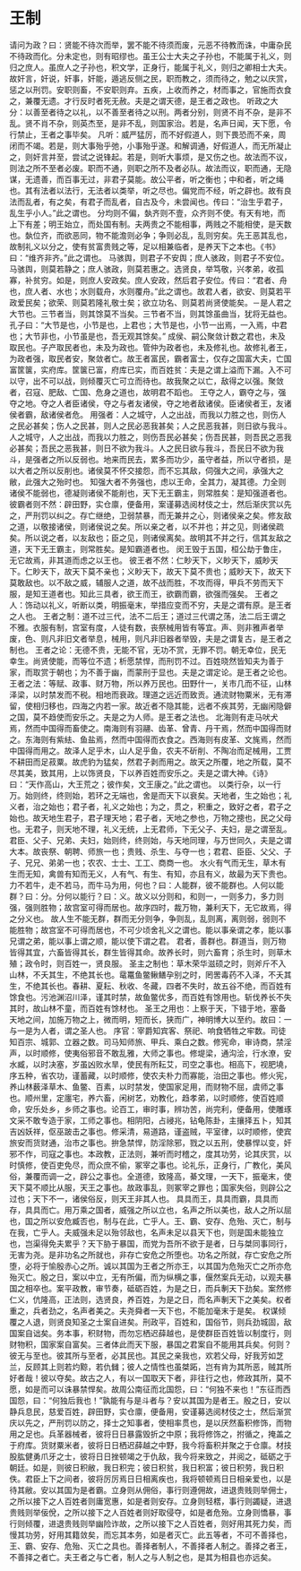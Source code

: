# 王制
请问为政？曰：贤能不待次而举，罢不能不待须而废，元恶不待教而诛，中庸杂民不待政而化。分未定也，则有昭缪也。虽王公士大夫之子孙也，不能属于礼义，则归之庶人。虽庶人之子孙也，积文学，正身行，能属于礼义，则归之卿相士大夫。故奸言，奸说，奸事，奸能，遁逃反侧之民，职而教之，须而待之，勉之以庆赏，惩之以刑罚。安职则畜，不安职则弃。五疾，上收而养之，材而事之，官施而衣食之，兼覆无遗。才行反时者死无赦。夫是之谓天德，是王者之政也。
听政之大分：以善至者待之以礼，以不善至者待之以刑。两者分别，则贤不肖不杂，是非不乱。贤不肖不杂，则英杰至，是非不乱，则国家治。若是，名声日闻，天下愿，令行禁止，王者之事毕矣。
凡听：威严猛厉，而不好假道人，则下畏恐而不亲，周闭而不竭。若是，则大事殆乎弛，小事殆乎遂。和解调通，好假道人，而无所凝止之，则奸言并至，尝试之说锋起。若是，则听大事烦，是又伤之也。故法而不议，则法之所不至者必废。职而不通，则职之所不及者必队。故法而议，职而通，无隐谋，无遗善，而百事无过，非君子莫能。故公平者，听之衡也；中和者，听之绳也。其有法者以法行，无法者以类举，听之尽也。偏党而不经，听之辟也。故有良法而乱者，有之矣，有君子而乱者，自古及今，未尝闻也。传曰：“治生乎君子，乱生乎小人。”此之谓也。
分均则不偏，埶齐则不壹，众齐则不使。有天有地，而上下有差；明王始立，而处国有制。夫两贵之不能相事，两贱之不能相使，是天数也。埶位齐，而欲恶同，物不能澹则必争；争则必乱，乱则穷矣。先王恶其乱也，故制礼义以分之，使有贫富贵贱之等，足以相兼临者，是养天下之本也。《书》曰：“维齐非齐。”此之谓也。
马骇舆，则君子不安舆；庶人骇政，则君子不安位。马骇舆，则莫若静之；庶人骇政，则莫若惠之。选贤良，举笃敬，兴孝弟，收孤寡，补贫穷。如是，则庶人安政矣。庶人安政，然后君子安位。传曰：“君者、舟也，庶人者、水也；水则载舟，水则覆舟。”此之谓也。故君人者，欲安、则莫若平政爱民矣；欲荣、则莫若隆礼敬士矣；欲立功名、则莫若尚贤使能矣。－是人君之大节也。三节者当，则其馀莫不当矣。三节者不当，则其馀虽曲当，犹将无益也。孔子曰：“大节是也，小节是也，上君也；大节是也，小节一出焉，一入焉，中君也；大节非也，小节虽是也，吾无观其馀矣。”
成侯、嗣公聚敛计数之君也，未及取民也。子产取民者也，未及为政也。管仲为政者也，未及修礼也。故修礼者王，为政者强，取民者安，聚敛者亡。故王者富民，霸者富士，仅存之国富大夫，亡国富筐箧，实府库。筐箧已富，府库已实，而百姓贫：夫是之谓上溢而下漏。入不可以守，出不可以战，则倾覆灭亡可立而待也。故我聚之以亡，敌得之以强。聚敛者，召寇、肥敌、亡国、危身之道也，故明君不蹈也。
王夺之人，霸夺之与，强夺之地。夺之人者臣诸侯，夺之与者友诸侯，夺之地者敌诸侯。臣诸侯者王，友诸侯者霸，敌诸侯者危。
用强者：人之城守，人之出战，而我以力胜之也，则伤人之民必甚矣；伤人之民甚，则人之民必恶我甚矣；人之民恶我甚，则日欲与我斗。人之城守，人之出战，而我以力胜之，则伤吾民必甚矣；伤吾民甚，则吾民之恶我必甚矣；吾民之恶我甚，则日不欲为我斗。人之民日欲与我斗，吾民日不欲为我斗，是强者之所以反弱也。地来而民去，累多而功少，虽守者益，所以守者损，是以大者之所以反削也。诸侯莫不怀交接怨，而不忘其敌，伺强大之间，承强大之敝，此强大之殆时也。
知强大者不务强也，虑以王命，全其力，凝其德。力全则诸侯不能弱也，德凝则诸侯不能削也，天下无王霸主，则常胜矣：是知强道者也。
彼霸者则不然：辟田野，实仓廪，便备用，案谨募选阅材伎之士，然后渐庆赏以先之，严刑罚以纠之。存亡继绝，卫弱禁暴，而无兼并之心，则诸侯亲之矣。修友敌之道，以敬接诸侯，则诸侯说之矣。所以亲之者，以不并也；并之见，则诸侯疏矣。所以说之者，以友敌也；臣之见，则诸侯离矣。故明其不并之行，信其友敌之道，天下无王霸主，则常胜矣。是知霸道者也。
闵王毁于五国，桓公劫于鲁庄，无它故焉，非其道而虑之以王也。
彼王者不然：仁眇天下，义眇天下，威眇天下。仁眇天下，故天下莫不亲也；义眇天下，故天下莫不贵也；威眇天下，故天下莫敢敌也。以不敌之威，辅服人之道，故不战而胜，不攻而得，甲兵不劳而天下服，是知王道者也。知此三具者，欲王而王，欲霸而霸，欲强而强矣。
王者之人：饰动以礼义，听断以类，明振毫末，举措应变而不穷，夫是之谓有原。是王者之人也。
王者之制：道不过三代，法不二后王；道过三代谓之荡，法二后王谓之不雅。衣服有制，宫室有度，人徒有数，丧祭械用皆有等宜。声、则非雅声者举废，色、则凡非旧文者举息，械用，则凡非旧器者举毁，夫是之谓复古，是王者之制也。
王者之论：无德不贵，无能不官，无功不赏，无罪不罚。朝无幸位，民无幸生。尚贤使能，而等位不遗；析愿禁悍，而刑罚不过。百姓晓然皆知夫为善于家，而取赏于朝也；为不善于幽，而蒙刑于显也。夫是之谓定论。是王者之论也。
王者之法：等赋、政事、财万物，所以养万民也。田野什一，关市几而不征，山林泽梁，以时禁发而不税。相地而衰政。理道之远近而致贡。通流财物粟米，无有滞留，使相归移也，四海之内若一家。故近者不隐其能，远者不疾其劳，无幽闲隐僻之国，莫不趋使而安乐之。夫是之为人师。是王者之法也。
北海则有走马吠犬焉，然而中国得而畜使之。南海则有羽翮、齿革、曾青、丹干焉，然而中国得而财之。东海则有紫紶、鱼盐焉，然而中国得而衣食之。西海则有皮革、文旄焉，然而中国得而用之。故泽人足乎木，山人足乎鱼，农夫不斫削、不陶冶而足械用，工贾不耕田而足菽粟。故虎豹为猛矣，然君子剥而用之。故天之所覆，地之所载，莫不尽其美，致其用，上以饰贤良，下以养百姓而安乐之。夫是之谓大神。《诗》曰：“天作高山，大王荒之；彼作矣，文王康之。”此之谓也。
以类行杂，以一行万。始则终，终则始，若环之无端也，舍是而天下以衰矣。天地者，生之始也；礼义者，治之始也；君子者，礼义之始也；为之，贯之，积重之，致好之者，君子之始也。故天地生君子，君子理天地；君子者，天地之参也，万物之摠也，民之父母也。无君子，则天地不理，礼义无统，上无君师，下无父子、夫妇，是之谓至乱。君臣、父子、兄弟、夫妇，始则终，终则始，与天地同理，与万世同久，夫是之谓大本。故丧祭、朝聘、师旅一也；贵贱、杀生、与夺一也；君君、臣臣、父父、子子、兄兄、弟弟一也；农农、士士、工工、商商一也。
水火有气而无生，草木有生而无知，禽兽有知而无义，人有气、有生、有知，亦且有义，故最为天下贵也。力不若牛，走不若马，而牛马为用，何也？曰：人能群，彼不能群也。人何以能群？曰：分。分何以能行？曰：义。故义以分则和，和则一，一则多力，多力则强，强则胜物；故宫室可得而居也。故序四时，裁万物，兼利天下，无它故焉，得之分义也。
故人生不能无群，群而无分则争，争则乱，乱则离，离则弱，弱则不能胜物；故宫室不可得而居也，不可少顷舍礼义之谓也。能以事亲谓之孝，能以事兄谓之弟，能以事上谓之顺，能以使下谓之君。
君者，善群也。群道当，则万物皆得其宜，六畜皆得其长，群生皆得其命。故养长时，则六畜育；杀生时，则草木殖；政令时，则百姓一，贤良服。
圣主之制也：草木荣华滋硕之时，则斧斤不入山林，不夭其生，不绝其长也。鼋鼍鱼鳖鳅鳝孕别之时，罔罟毒药不入泽，不夭其生，不绝其长也。春耕、夏耘、秋收、冬藏，四者不失时，故五谷不绝，而百姓有馀食也。污池渊沼川泽，谨其时禁，故鱼鳖优多，而百姓有馀用也。斩伐养长不失其时，故山林不童，而百姓有馀材也。
圣王之用也：上察于天，下错于地，塞备天地之间，加施万物之上，微而明，短而长，狭而广，神明博大以至约。故曰：一与一是为人者，谓之圣人也。
序官：宰爵知宾客、祭祀、响食牺牲之牢数。司徒知百宗、城郭、立器之数。司马知师旅、甲兵、乘白之数。修宪命，审诗商，禁淫声，以时顺修，使夷俗邪音不敢乱雅，大师之事也。修堤梁，通沟浍，行水潦，安水臧，以时决塞，岁虽凶败水旱，使民有所耘艾，司空之事也。相高下，视肥墝，序五种，省农功，谨蓄藏，以时顺修，使农夫朴力而寡能，治田之事也。修火宪，养山林薮泽草木、鱼鳖、百素，以时禁发，使国家足用，而财物不屈，虞师之事也。顺州里，定廛宅，养六畜，闲树艺，劝教化，趋孝弟，以时顺修，使百姓顺命，安乐处乡，乡师之事也。论百工，审时事，辨功苦，尚完利，便备用，使雕琢文采不敢专造于家，工师之事也。相阴阳，占祲兆，钻龟陈卦，主攘择五卜，知其吉凶妖祥，伛巫跛击之事也。修采清，易道路，谨盗贼，平室律，以时顺修，使宾旅安而货财通，治市之事也。拚急禁悍，防淫除邪，戮之以五刑，使暴悍以变，奸邪不作，司寇之事也。本政教，正法则，兼听而时稽之，度其功劳，论其庆赏，以时慎修，使百吏免尽，而众庶不偷，冢宰之事也。论礼乐，正身行，广教化，美风俗，兼覆而调一之，辟公之事也。全道德，致隆高，綦文理，一天下，振毫末，使天下莫不顺比从服，天王之事也。故政事乱，则冢宰之罪也；国家失俗，则辟公之过也；天下不一，诸侯俗反，则天王非其人也。
具具而王，具具而霸，具具而存，具具而亡。用万乘之国者，威强之所以立也，名声之所以美也，敌人之所以屈也，国之所以安危臧否也，制与在此，亡乎人。王、霸、安存、危殆、灭亡，制与在我，亡乎人。夫威强未足以殆邻敌也，名声未足以县天下也，则是国未能独立也，岂渠得免夫累乎？天下胁于暴国，而党为吾所不欲于是者，日与桀同事同行，无害为尧。是非功名之所就也，非存亡安危之所堕也。功名之所就，存亡安危之所堕，必将于愉殷赤心之所。诚以其国为王者之所亦王，以其国为危殆灭亡之所亦危殆灭亡。殷之日，案以中立，无有所偏，而为纵横之事，偃然案兵无动，以观夫暴国之相卒也。案平政教，审节奏，砥砺百姓，为是之日，而兵剸天下劲矣。案然修仁义，伉隆高，正法则，选贤良，养百姓，为是之日，而名声剸天下之美矣。权者重之，兵者劲之，名声者美之。夫尧舜者一天下也，不能加毫末于是矣。
权谋倾覆之人退，则贤良知圣之士案自进矣。刑政平，百姓和，国俗节，则兵劲城固，敌国案自诎矣。务本事，积财物，而勿忘栖迟薛越也，是使群臣百姓皆以制度行，则财物积，国家案自富矣。三者体此而天下服，暴国之君案自不能用其兵矣。何则？彼无与至也。彼其所与至者，必其民也。其民之亲我也，欢若父母，好我芳如芝兰，反顾其上则若灼黥，若仇雠；彼人之情性也虽桀跖，岂有肯为其所恶，贼其所好者哉！彼以夺矣。故古之人，有以一国取天下者，非往行之也，修政其所，莫不愿，如是而可以诛暴禁悍矣。故周公南征而北国怨，曰：“何独不来也！”东征而西国怨，曰：“何独后我也！”孰能有与是斗者与？安以其国为是者王。殷之日，安以静兵息民，慈爱百姓，辟田野，实仓廪，便备用，安谨募选阅材伎之士，然后渐赏庆以先之，严刑罚以防之，择士之知事者，使相率贯也，是以厌然畜积修饰，而物用之足也。兵革器械者，彼将日日暴露毁折之中原；我将修饰之，拊循之，掩盖之于府库。货财粟米者，彼将日日栖迟薛越之中野，我今将畜积并聚之于仓廪。材技股肱健勇爪牙之士，彼将日日挫顿竭之于仇敌，我今将来致之，并阅之，砥砺之于朝廷。如是，则彼日积敝，我日积完；彼日积贫，我日积富；彼日积劳，我日积佚。君臣上下之间者，彼将厉厉焉日日相离疾也，我将顿顿焉日日相亲爱也，以是待其敝。安以其国为是者霸。立身则从佣俗，事行则遵佣故，进退贵贱则举佣士，之所以接下之人百姓者则庸宽惠，如是者则安存。立身则轻楛，事行则蠲疑，进退贵贱则举佞侻，之所以接下之人百姓者则好取侵夺，如是者危殆。立身则憍暴，事行则倾覆，进退贵贱则举幽险诈故，之所以接下之人百姓者，则好用其死力矣，而慢其功劳，好用其籍敛矣，而忘其本务，如是者灭亡。此五等者，不可不善择也，王、霸、安存、危殆、灭亡之具也。善择者制人，不善择者人制之。善择之者王，不善择之者亡。夫王者之与亡者，制人之与人制之也，是其为相县也亦远矣。
